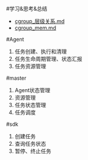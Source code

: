 #学习&思考&总结
* [cgroup_层级关系.md](cgroup_层级关系.md)
* [cgroup_mem.md](cgroup_mem.md)


#Agent
1. 任务创建、执行和清理
2. 任务生命周期管理、状态汇报
3. 任务资源管理

#master
1. Agent状态管理
2. 资源管理
3. 任务状态管理
4. 任务调度

#sdk
1. 创建任务
2. 查询任务状态
3. 暂停、终止任务
